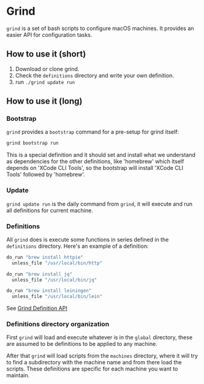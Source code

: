 # Grind

`grind` is a set of bash scripts to configure macOS machines. It provides an
easier API for configuration tasks.

## How to use it (short)

1. Download or clone grind.
2. Check the `definitions` directory and write your own definition.
3. run `./grind update run`

## How to use it (long)

### Bootstrap

`grind` provides a `bootstrap` command for a pre-setup for grind itself:

```bash
grind bootstrap run
```

This is a special definition and it should set and install what we understand
as dependencies for the other definitions, like 'homebrew' which itself depends
on 'XCode CLI Tools', so the bootstrap will install 'XCode CLI Tools' followed
by 'homebrew'.

### Update

`grind update run` is the daily command from `grind`, it will execute and run all
definitions for current machine.

### Definitions

All `grind` does is execute some functions in series defined in the `definitions` directory.
Here's an example of a definition:

```bash
do_run "brew install httpie"
  unless_file "/usr/local/bin/http"

do_run "brew install jq"
  unless_file "/usr/local/bin/jq"

do_run "brew install leiningen"
  unless_file "/usr/local/bin/lein"
```

See [Grind Definition API](https://github.com/mavcunha/grind/wiki/Grind-Definition-API)

### Definitions directory organization

First `grind` will load and execute whatever is in the `global` directory,
these are assumed to be definitions to be applied to any machine.

After that `grind` will load scripts from the `machines` directory, where it will try
to find a subdirectory with the machine name and from there load the scripts. These
definitions are specific for each machine you want to maintain.
